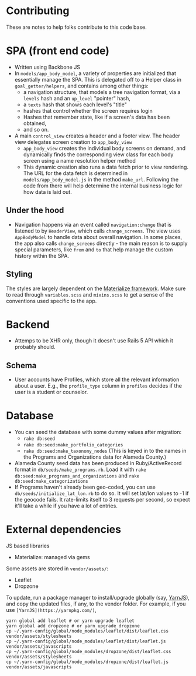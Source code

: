 # Contributing

These are notes to help folks contribute to this code base.

# SPA (front end code)

* Written using Backbone JS
* In `models/app_body_model`, a variety of properties are initialized that essentially manage the SPA. This is delegated off to a Helper class in `goal_getter/helpers`, and contains among other things:
  * a navigation structure, that models a tree navigation format, via a `levels` hash and an `up_level` "pointer" hash,
  * a `texts` hash that shows each level's "title"
  * hashes that control whether the screen requires login
  * Hashes that remember state, like if a screen's data has been obtained,
  * and so on.
* A main `control_view` creates a header and a footer view. The header view delegates screen creation to `app_body_view`
  * `app_body_view` creates the individual body screens on demand, and dynamically finds the corresponding view class for each body screen using a name resolution helper method
  * This dynamic creation also runs a data fetch prior to view rendering. The URL for the data fetch is determined in `models/app_body_model.js` in the method `make_url`. Following the code from there will help determine the internal business logic for how data is laid out.

## Under the hood

* Navigation happens via an event called `navigation:change` that is listened to by `HeaderView`, which calls `change_screens`. The view uses `AppBodyModel` to handle data about overall navigation. In some places, the app also calls `change_screens` directly - the main reason is to supply special parameters, like `from` and `to` that help manage the custom history within the SPA.

## Styling

The styles are largely dependent on the [Materialize framework](http://materializecss.com/). Make sure to read through `variables.scss` and `mixins.scss` to get a sense of the conventions used specific to the app.

# Backend

* Attemps to be XHR only, though it doesn't use Rails 5 API which it probably should.

## Schema

* User accounts have Profiles, which store all the relevant information about a user. E.g., the `profile_type` column in `profiles` decides if the user is a student or counselor.

# Database

* You can seed the database with some dummy values after migration:
  * `rake db:seed`
  * `rake db:seed:make_portfolio_categories`
  * `rake db:seed:make_taxonomy_nodes` (This is keyed in to the names in the Programs and Organizations data for Alameda County.)
* Alameda County seed data has been produced in Ruby/ActiveRecord format in `db/seeds/make_programs.rb`. Load it with `rake db:seed:make_programs_and_organizations` and `rake db:seed:make_categorizations`
* If Programs haven't already been geo-coded, you can use `db/seeds/initialize_lat_lon.rb` to do so. It will set lat/lon values to -1 if the geocode fails. It rate-limits itself to 3 requests per second, so expect it'll take a while if you have a lot of entries.

# External dependencies

JS based libraries

* Materialize: managed via gems

Some assets are stored in `vendor/assets/`:

* Leaflet
* Dropzone

To update, run a package manager to install/upgrade globally (say, [YarnJS](https://yarnpkg.com/)), and copy the updated files, if any, to the vendor folder. For example, if you use `[YarnJS](https://yarnpkg.com/)`,

    yarn global add leaflet # or yarn upgrade leaflet
    yarn global add dropzone # or yarn upgrade dropzone
    cp ~/.yarn-config/global/node_modules/leaflet/dist/leaflet.css vendor/assets/stylesheets
    cp ~/.yarn-config/global/node_modules/leaflet/dist/leaflet.js vendor/assets/javascripts
    cp ~/.yarn-config/global/node_modules/dropzone/dist/leaflet.css vendor/assets/stylesheets
    cp ~/.yarn-config/global/node_modules/dropzone/dist/leaflet.js vendor/assets/javascripts
    